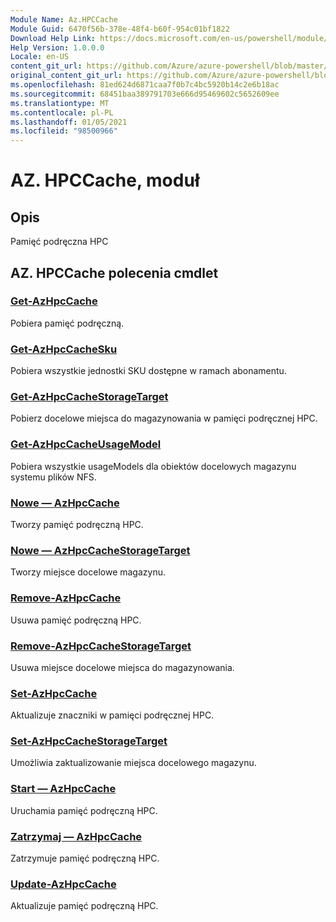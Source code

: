 ```yaml
---
Module Name: Az.HPCCache
Module Guid: 6470f56b-378e-48f4-b60f-954c01bf1822
Download Help Link: https://docs.microsoft.com/en-us/powershell/module/az.hpccache
Help Version: 1.0.0.0
Locale: en-US
content_git_url: https://github.com/Azure/azure-powershell/blob/master/src/HPCCache/HPCCache/help/Az.HPCCache.md
original_content_git_url: https://github.com/Azure/azure-powershell/blob/master/src/HPCCache/HPCCache/help/Az.HPCCache.md
ms.openlocfilehash: 81ed624d6871caa7f0b7c4bc5920b14c2e6b18ac
ms.sourcegitcommit: 68451baa389791703e666d95469602c5652609ee
ms.translationtype: MT
ms.contentlocale: pl-PL
ms.lasthandoff: 01/05/2021
ms.locfileid: "98500966"
---
```

# AZ. HPCCache, moduł
## Opis
Pamięć podręczna HPC

## AZ. HPCCache polecenia cmdlet
### [Get-AzHpcCache](Get-AzHpcCache.md)
Pobiera pamięć podręczną.

### [Get-AzHpcCacheSku](Get-AzHpcCacheSku.md)
Pobiera wszystkie jednostki SKU dostępne w ramach abonamentu.

### [Get-AzHpcCacheStorageTarget](Get-AzHpcCacheStorageTarget.md)
Pobierz docelowe miejsca do magazynowania w pamięci podręcznej HPC.

### [Get-AzHpcCacheUsageModel](Get-AzHpcCacheUsageModel.md)
Pobiera wszystkie usageModels dla obiektów docelowych magazynu systemu plików NFS.

### [Nowe — AzHpcCache](New-AzHpcCache.md)
Tworzy pamięć podręczną HPC.

### [Nowe — AzHpcCacheStorageTarget](New-AzHpcCacheStorageTarget.md)
Tworzy miejsce docelowe magazynu.

### [Remove-AzHpcCache](Remove-AzHpcCache.md)
Usuwa pamięć podręczną HPC.

### [Remove-AzHpcCacheStorageTarget](Remove-AzHpcCacheStorageTarget.md)
Usuwa miejsce docelowe miejsca do magazynowania.

### [Set-AzHpcCache](Set-AzHpcCache.md)
Aktualizuje znaczniki w pamięci podręcznej HPC.

### [Set-AzHpcCacheStorageTarget](Set-AzHpcCacheStorageTarget.md)
Umożliwia zaktualizowanie miejsca docelowego magazynu.

### [Start — AzHpcCache](Start-AzHpcCache.md)
Uruchamia pamięć podręczną HPC.

### [Zatrzymaj — AzHpcCache](Stop-AzHpcCache.md)
Zatrzymuje pamięć podręczną HPC.

### [Update-AzHpcCache](Update-AzHpcCache.md)
Aktualizuje pamięć podręczną HPC.

